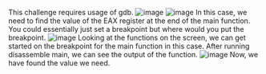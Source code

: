 This challenge requires usage of gdb. 
![image](https://github.com/user-attachments/assets/2ab6b150-2eef-49b0-8c93-a9c054204cd1)
![image](https://github.com/user-attachments/assets/74411b8b-2b58-40b6-9efe-0d03845d4f45)
In this case, we need to find the value of the EAX register at the end of the main function. 
You could essentially just set a breakpoint but where would you put the breakpoint. 
![image](https://github.com/user-attachments/assets/ae971357-5a8a-40da-8213-8e9e3c668243)
Looking at the functions on the screen, we can get started on the breakpoint for the main function in this case. 
After running disassemble main, we can see the output of the function. 
![image](https://github.com/user-attachments/assets/45e675ba-ad5e-4d50-a075-0c82fa533a12)
Now, we have found the value we need. 
